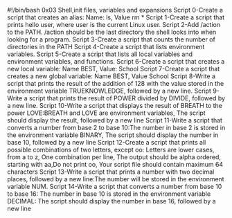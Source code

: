 #!/bin/bash
0x03 Shell,init files, variables and expansions
Script 0-Create a script that creates an alias: Name: ls, Value rm *
Script 1-Create a script that prints hello user, where user is the current Linux user.
Script 2-Add /action to the PATH. /action should be the last directory the shell looks into when looking for a program.
Script 3-Create a script that counts the number of directories in the PATH
Script 4-Create a script that lists environment variables.
Script 5-Create a script that lists all local variables and environment variables, and functions.
Script 6-Create a script that creates a new local variable: Name BEST, Value: School
Script 7-Create a script that creates a new global variable: Name BEST, Value School
Script 8-Write a script that prints the result of the addition of 128 with the value stored in the environment variable TRUEKNOWLEDGE, followed by a new line.
Script 9-Write a script that prints the result of POWER divided by DIVIDE, followed by a new line.
Script 10-Write a script that displays the result of BREATH to the power LOVE:BREATH and LOVE are environment variables, The script should display the result, followed by a new line
Script 11-Write a script that converts a number from base 2 to base 10:The number in base 2 is stored in the environment variable BINARY, The script should display the number in base 10, followed by a new line
Script 12-Create a script that prints all possible combinations of two letters, except oo: Letters are lower cases, from a to z, One combination per line, The output should be alpha ordered, starting with aa,Do not print oo, Your script file should contain maximum 64 characters
Script 13-Write a script that prints a number with two decimal places, followed by a new line:The number will be stored in the environment variable NUM.
Script 14-Write a script that converts a number from base 10 to base 16: The number in base 10 is stored in the environment variable DECIMAL: The script should display the number in base 16, followed by a new line

